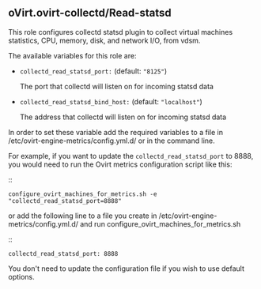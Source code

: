 ## oVirt.ovirt-collectd/Read-statsd

This role configures collectd statsd plugin to collect virtual machines statistics,
CPU, memory, disk, and network I/O, from vdsm.

The available variables for this role are:

- `collectd_read_statsd_port:`  (default: `"8125"`)

  The port that collectd will listen on for incoming statsd data

- `collectd_read_statsd_bind_host:` (default: `"localhost"`)

  The address that collectd will listen on for incoming statsd data


In order to set these variable add the required variables to a file in
/etc/ovirt-engine-metrics/config.yml.d/ or in the command line.

For example, if you want to update the `collectd_read_statsd_port` to 8888,
you would need to run the Ovirt metrics configuration script like this:

::


    configure_ovirt_machines_for_metrics.sh -e "collectd_read_statsd_port=8888"


or add the following line to a file you create in /etc/ovirt-engine-metrics/config.yml.d/
and run configure_ovirt_machines_for_metrics.sh

::

    collectd_read_statsd_port: 8888

You don't need to update the configuration file if you wish to use default options.
